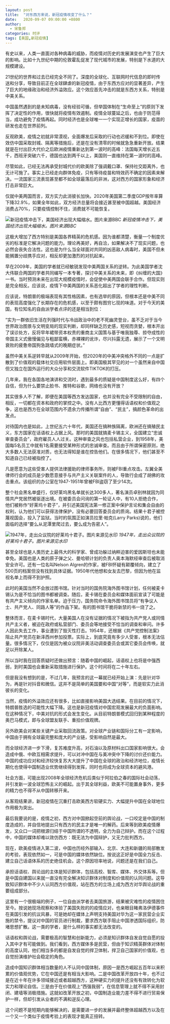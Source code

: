 ```yaml
---
layout: post
title:  "对东西方来说，新冠疫情改变了什么？"
date:   2020-09-07 09:00:00 +0800
author: 
  - 宋鲁郑
categories: 时评
tags: [美国,新冠疫情]
---
```

有史以来，人类一直面对各种病毒的威胁，而疫情对历史的发展演变也产生了巨大的影响。比如十九世纪中期的伦敦霍乱促发了现代城市的发展，特别是下水道的大规模建设。

21世纪的世界和过去已经完全不同了。深度的全球化、互联网时代信息的即时传送和分享，导致目前正在全球肆虐的新冠疫情，由于东西方应对的显著差异，产生了巨大的地缘政治和经济外溢效应。这个效应首先冲击的就是东西方关系，特别是中美关系。

中国虽然遇到的是未知病毒，没有经验可循，但举国体制在“生命至上”的原则下发挥了决定性的作用，很快就将疫情有效遏制。疫情全球蔓延之后，也由于防范得当，成功避免了疫情再起。同时经济也是全球唯一一个实现正增长的国家，疫苗的研发也走在世界前列。

反观欧美，疫情之初就非常漠视，全面爆发后采取的行动也迟缓和不到位。即使在效仿中国采取封城、隔离等措施后，还是在没有清零的时候就急急重新开放。结果就是在付出巨大代价之后欧洲疫情重新达到第一波时的高峰：法国每天增长近五千，西班牙突破六千，德国也达到两千以上，美国则一直维持在第一波时的高峰。

尽管如此，已经无法再承受封城代价的欧美除了强调戴口罩、保持社交距离外，也无计可施了。事实上已经走向群体免疫，只有等待疫苗和特效药不确定的因素来解决。一流国家三流表现甚至都不如全球最落后的非洲，这对西方的国家形象和经济打击非常巨大。

仅就中美两国而言，双方实力此消彼长加快。2020年美国第二季度GDP按年率算下降32.9%，如果全年如此，双方经济总量将会接近甚至被中国超越。美国经济消费占70%，只要疫情控制不住，消费就不可能恢复。

![新冠疫情冲击下，美国经济出现大幅缩水。图片来源BBC]({{site.url}}/assets/images/20200831135449231.png)
*新冠疫情冲击下，美国经济出现大幅缩水。图片来源BBC*

这极大增加了西方特别是美国各界精英的危机感。因为谁都清楚，衡量一个制度优劣的标准是它解决问题的能力。理论再美好，再自洽，如果解决不了现实问题，也必然会丧失合法性。这也是为什么当全球面对共同的凶恶敌人病毒时，美国不但未能搁置分歧携手应对，相反却更加激烈的对抗起来。

早在2009年，美国的学者就已经敏锐发现中美两国关系的逆转。为此美国学者沈大伟联合两国的学者共同编写一本专著，探讨中美关系的未来，即《纠缠的大国》一书。当时预测未来在出现大规模疫情时，会促使中美两国会联手合作。但现实则是完全相反。应该说，疫情下中美两国的关系恶化超出了学者的理性判断。

应该说，特朗普的极端表现有其性格因素，也有选举的原因，但根本还是中美不同的表现高度强化了长期存在的危机感，以至于颇有图穷匕现的味道。对于今天的美国，有位知名的自由派学者点评的还是相当到位：

“实为一群依旧生活在列强时代与冷战政治中的老不死幽灵登台，虽不乏对于当今世界政治图景与文明变局的现实判断，却同样缺乏历史感，短视而贪婪，根本开出了误诊处方，反将早年裙带资本权贵的重商主义国策与基于唯我独尊、掠夺成性的帝国主义式傲慢偏见与粗鄙蛮横，赤裸裸的讹诈，尽兴抖露无遗，展示了一个文明衰败的疲惫帝国狗急跳墙式的晚期症状。”

虽然中美关系逆转早就从2009年开始，但2020年的中美冲突格外不同的一点是扩散到了价值观的载体社交应用软件层面上。即美国极其罕见的对一个虽然来自中国但又独立在国外运行的大众分享和交流软件TIKTOK的打压。

几年来，我在各国各地演讲和交流时，遇到最多的质疑是中国制度这么好，有四个自信，但为什么要禁止脸书、推特和谷歌，网络也没有开放？

其实很多人不了解，即便在美国等西方发达国家，也并没有完全不受限制的自由，相反，一切都在资本和政府的掌控之中。没有人比西方更懂得话语权和价值观之争，这也是西方在全球范围内不遗余力传播所谓“自由”、“民主”，搞颜色革命的出发点。

对待国内也是如此，上世纪五六十年代，美国还在搞种族隔离，欧洲还在搞殖民主义，东方国家在话语权上占据上风。那时的美国就搞麦卡锡主义，全国建立“忠诚审查委员会”，政府雇员人人过关。这种审查之风也包括私营企业，到1958年，美国每5名员工中就有1名需要接受某种形式的忠诚审查。而且由于所谓保密原则，绝大多数人无法获准对质，也无法得知是谁在控告他们。在很多情况下，他们甚至不知道自己已经被指控了。

凡是愿意为这些受害人提供法律援助的律师事务所，则被FBI重点攻击。左翼全美律师行会的成员是少数愿意接手与共产主义关联案件的人，导致行会成了胡佛的攻击重点。该组织的办公室在1947-1951年曾被FBI盗窃了至少14次。

整个社会黑名单盛行，仅好莱坞黑名单就长达300多人，著名演员卓别林就因为同情共产党居然被驱逐出境。在被委员会问询的第一轮证人中，有10人拒绝合作，他们被称作“好莱坞十君子”，并引述美国宪法第一修正案中保护言论和集会自由的权利，认为他们可以获得法律保护，没有必要回答委员会的质询。结果十君子被控蔑视国会，投入了监狱。当时的氛围正如演员拉里·帕克(Larry Parks)说的，他们面临的选择“要么从泥潭里爬过去，要么成为告密人”。

![1947年，走出众议院的好莱坞十君子。图片来源见水印]({{site.url}}/assets/images/20200831135732227.jpg)
*1947年，走出众议院的好莱坞十君子。图片来源见水印*

甚至全球也是人类历史上最伟大的科学家、曾成功躲过纳粹迫害的爱因斯坦也未能幸免。美国也是人类的原子弹之父、曼哈顿计划的负责人奥本海默经审查后被取消安全许可。还有一位名叫Nelson Algren的作家，被FBI怀疑有颠覆倾向，建立了500页的档案但没有找到具体证据。1950年代他想和女友去巴黎，但因为他在监视名单上而得不到护照。

此时的美国当然不会放过图书馆。针对当时的国务院海外图书馆计划，任何被麦卡锡认为是不恰当的图书都被调查。随后，麦卡锡在委员会和媒体面前宣读了可能是有共产主义倾向的作家名单。迫于压力，国务院命令海外图书馆员将“有争议人士、共产党人、同路人等”的作品下架。有的图书馆干脆将新禁的书一烧了之。

整体而言，在麦卡锡时代，大量美国人在没有证据的情况下被指为共产党人或同情共产主义者，被迫在政府或私营部门、委员会等地接受不恰当的调查和审问。许多人因此失去工作，事业遭到了毁灭性打击。1954年，还根据《共产党控制法案》阻止共产党员在新泽西州参加投票。实际上，到底究竟有多少人受害，根本无法估量。很多情况下，仅仅是因为被众议院非美活动调查委员会或其它委员会传唤，就足以开除某人。

所以当时我在回答质疑时还做出预言：随着中国的崛起，话语权上也将是中强西弱，到时美国也会重新采取措施进行保护。这个时间将在二十年左右。

但是我没有想到的是，不过几年，我预言的这一幕就已经开始上演：先是针对华为，再是针对抖音和微信。这并不是简单的美国要和中国“对等”，而是软实力此消彼长的变化。

当然，疫情的外溢效应还有很多，比如直接影响美国大选结果。在目前的情况下，特朗普胜选的可能性大幅下降。这也是新冠疫情对中国宏观发展最大的负面影响。在这种情况下，中美对抗的形式会发生变化。从目前特朗普模式回归到某种程度的奥巴马模式，即与全球盟友联手、重拾价值观牌。

另外欧美会对某些关键产业采取回流政策。对全球产业链和国际分工有一定影响，中国由于拥有全球最完整和庞大的产业链，受影响自然是最大。

而全球经济进一步下滑，复苏难度升高，对石油以及原材料出口国家影响很大。会造成中俄、中欧互相需求提升，可以对冲中国在与美冲突中下降的讨价还价能力。中国的成功应对和经济较快复苏大大提升了中国在全球的政治和经济地位，疫情长期化也使得中国制造业优势继续得到发挥，同时也将成为全球资本的避风港。

社会方面，可能出现2008年全球经济危机后类似于阿拉伯之春的国际社会动荡，并引发新一波全球恐怖主义的崛起。出于其全球利益，欧美不可能置身事外，更多的精力也不得不从中国转移开来。

从客观结果讲，新冠疫情在沉重打击欧美西方软硬实力、大幅提升中国在全球地位作用极为突出。

最后我要说的是，疫情之初，西方对中国掀起空前的舆论战，一口咬定是中国的制度造成的，并自信地提出只有西方的民主才是唯一的解药。后来等到欧美疫情爆发，又众口一词把根源归结于中国所谓的不透明，全力为自己辩护。而在这个过程中，中国的媒体却难以效仿西方：既无法为中国辩护，又无力批判西方。

现在，欧美疫情进入第二波，中国也历经外部输入、北京、大连和新疆的局部散发的考验，表现依然如一，可是中国的媒体依然缺位。按说这正好是中国全力反击、建立自己话语体系的历史绝佳机会。这个原因坦率地说，问题还是在我们自己。

承担话语权、舆论战的主体是知识群体，包括高校、智库、媒体、外交体系等。但是中国自建国以来就一直没有完全解决知识群体对制度和价值观的认同问题。这导致知识群体中不少人认同西方价值观，站在西方的立场上成为西方对华舆论战的重要组成部分。

这里有一个很极端的例子，一位自由派学者去美国旅游，结果被灾难性的疫情困住至今。按说她现场观察和体验了美国失败的的疫情应对，也亲眼目睹弗洛伊德事件在美国引发的抗议风暴，可是她却在媒体上声明支持美国对华为这一家民营企业实施的禁令，提议对中国的官员进行制裁，要求西方联手阻止中国渗透国际组织，防堵思想扩散。这一类的学者，是什么样的事实都无法改变的。

话语权和舆论战，需要极高的智慧和创新能力，必须是知识群体自发自觉自愿的投入其中才有可能做到。我们看到，西方媒体多是民营，但由于知识精英群体对体制的高度认同，他们相当多的都是自发自觉的捍卫体制，捍卫自己国家的价值观，也自觉扮演维护社会稳定的角色。

造成中国知识群体相当数量的人不认同中国体制，原因一是西方崛起五百年以来积累的价值观优势，它在中国还是有相当大影响。二是中国改革开放四十年，也不过是在近十年在许多领域接近或者超越西方，这种硬实力的提升还没有有效转化为软实力和理论自信。三是由于在价值观上“西强我弱”，在信息管理上就不得不采用封闭、建墙等消极措施。这就如改革开放之初，中国制造业能力差不得不进行贸易保护一样，但却引发从业者的不满和逆反心理。

这个问题不是短期内能够解决的，是需要进一步的发展并最终整体超越西方以及在一个又一个类似于疫情考验上的表现才能真正扭转。
